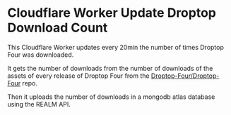 # Cloudflare Worker Update Droptop Download Count
This Cloudflare Worker updates every 20min the number of times Droptop Four was downloaded.

It gets the number of downloads from the number of downloads of the assets of every release of Droptop Four from the [Droptop-Four/Droptop-Four](https://github.com/Droptop-Four/Droptop-Four) repo.

Then it uploads the number of downloads in a mongodb atlas database using the REALM API.
